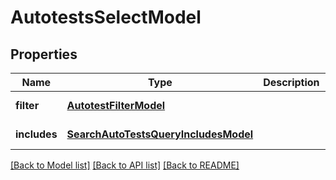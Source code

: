# AutotestsSelectModel
## Properties

| Name | Type | Description | Notes |
|------------ | ------------- | ------------- | -------------|
| **filter** | [**AutotestFilterModel**](AutotestFilterModel.md) |  | [default to null] |
| **includes** | [**SearchAutoTestsQueryIncludesModel**](SearchAutoTestsQueryIncludesModel.md) |  | [default to null] |

[[Back to Model list]](../README.md#documentation-for-models) [[Back to API list]](../README.md#documentation-for-api-endpoints) [[Back to README]](../README.md)

